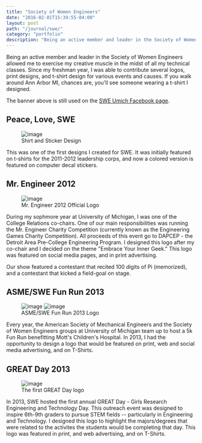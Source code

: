 ```yaml
---
title: "Society of Women Engineers"
date: "2016-02-01T15:39:55-04:00"
layout: post
path: "/journal/swe/"
category: "portfolio"
description: "Being an active member and leader in the Society of Women Engineers allowed me to exercise my creative muscle in the midst of all my technical classes."
---
```


Being an active member and leader in the Society of Women Engineers allowed me 
to exercise my creative muscle in the midst of all my technical classes. Since 
my freshman year, I was able to contribute several logos, print designs, and 
t-shirt design for various events and causes. If you walk around Ann Arbor MI, 
chances are, you'll see someone wearing a t-shirt I designed.

The banner above is still used on the [SWE Umich Facebook page](https://www.facebook.com/sweumich/). 

## Peace, Love, SWE

<figure>
  <img src="{{ site.url }}/images/SWE-shirt.png" alt="image">
  <figcaption>Shirt and Sticker Design</figcaption>
</figure>

This was one of the first designs I created for SWE. It was initially featured
on t-shirts for the 2011-2012 leadership corps, and now a colored version is 
featured on computer decal stickers. 

## Mr. Engineer 2012

<figure>
  <img src="{{ site.url }}/images/Mr.Engineer.icon.png" alt="image">
  <figcaption>Mr. Engineer 2012 Official Logo</figcaption>
</figure>

During my sophmore year at University of Michigan, I was one of the College Relations
co-chairs. One of our main responsibilities was running the Mr. Engineer Charity 
Competition (currently known as the Engineering Games Charity Competition). All
proceeds of this event go to DAPCEP - the Detroit Area Pre-College Engineering Program. 
I designed this logo after my co-chair and I decided on the theme "Embrace Your Inner Geek."
This logo was featured on social media pages, and in print advertising. 

Our show featured a contestant that recited 100 digits of Pi (memorized), and a
contestant that kicked a field-goal on stage. 

## ASME/SWE Fun Run 2013

<figure class="half">
  <img src="{{ site.url }}/images/funrun.png" alt="image">
  <img src="https://scontent-ord1-1.xx.fbcdn.net/hphotos-xfp1/t31.0-8/905285_470802302990894_469701150_o.jpg" alt="image">
  <figcaption>ASME/SWE Fun Run 2013 Logo</figcaption>
</figure>

Every year, the American Society of Mechanical Engineers and the Society of Women Engineers 
groups at University of Michigan team up to host a 5k Fun Run benefitting Mott's 
Children's Hospital. In 2013, I had the opportunity to design a logo that would be 
featured on print, web and social media advertising, and on T-Shirts. 

## GREAT Day 2013

<figure>
  <img src="{{ site.url }}/images/GREAT_Day.png" alt="image">
  <figcaption>The first GREAT Day logo</figcaption>
</figure>

In 2013, SWE hosted the first annual GREAT Day - Girls Research Engineering and 
Technology Day. This outreach event was designed to inspire 6th-9th graders to 
pursue STEM fields -- particularly in Engineering and Technology. I designed this
logo to highlight the majors/degrees that were related to the activites the 
students would be completing that day. This logo was featured in print, and web 
advertising, and on T-Shirts. 